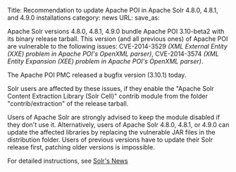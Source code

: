 Title: Recommendation to update Apache POI in Apache Solr 4.8.0, 4.8.1, and 4.9.0 installations
category: news
URL: 
save_as: 

Apache Solr versions 4.8.0, 4.8.1, 4.9.0 bundle Apache POI 3.10-beta2 with its binary release tarball.
This version (and all previous ones) of Apache POI are vulnerable to the following issues:
CVE-2014-3529 *(XML External Entity (XXE) problem in Apache POI's OpenXML parser)*,
CVE-2014-3574 *(XML Entity Expansion (XEE) problem in Apache POI's OpenXML parser)*.

The Apache POI PMC released a bugfix version (3.10.1) today.

Solr users are affected by these issues, if they enable the "Apache Solr Content Extraction Library (Solr Cell)"
contrib module from the folder "contrib/extraction" of the release tarball.

Users of Apache Solr are strongly advised to keep the module disabled if they don't use it.
Alternatively, users of Apache Solr 4.8.0, 4.8.1, or 4.9.0 can update the affected libraries by
replacing the vulnerable JAR files in the distribution folder. Users of previous versions have
to update their Solr release first, patching older versions is impossible.

For detailed instructions, see [Solr's News](/solr/solrnews.html#18-august-2014-recommendation-to-update-apache-poi-in-apache-solr-480-481-and-490-installations)

